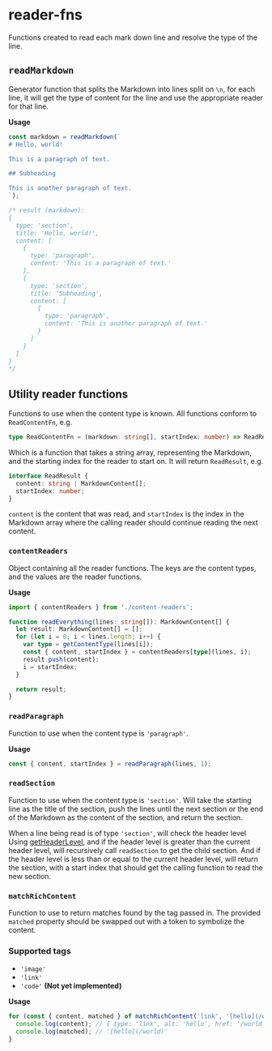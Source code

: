 # reader-fns

Functions created to read each mark down line and resolve the type of the line.

## `readMarkdown`

Generator function that splits the Markdown into lines split on `\n`, for each line, it will get the type of content for the line and use the appropriate reader for that line.

**Usage**

```typescript
const markdown = readMarkdown(`
# Hello, world!

This is a paragraph of text.

## Subheading

This is another paragraph of text.
`);

/* result (markdown):
{
  type: 'section',
  title: 'Hello, world!',
  content: [
    {
      type: 'paragraph',
      content: 'This is a paragraph of text.'
    },
    {
      type: 'section',
      title: 'Subheading',
      content: [
        {
          type: 'paragraph',
          content: 'This is another paragraph of text.'
        }
      ]
    }
  ]
}
*/
```

## Utility reader functions

Functions to use when the content type is known. All functions conform to `ReadContentFn`, e.g.

```typescript
type ReadContentFn = (markdown: string[], startIndex: number) => ReadResult;
```

Which is a function that takes a string array, representing the Markdown, and the starting index for the reader to start on. It will return `ReadResult`, e.g.

```typescript
interface ReadResult {
  content: string | MarkdownContent[];
  startIndex: number;
}
```

`content` is the content that was read, and `startIndex` is the index in the Markdown array where the calling reader should continue reading the next content.

### `contentReaders`

Object containing all the reader functions. The keys are the content types, and the values are the reader functions.

**Usage**

```typescript
import { contentReaders } from './content-readers';

function readEverything(lines: string[]): MarkdownContent[] {
  let result: MarkdownContent[] = [];
  for (let i = 0; i < lines.length; i++) {
    var type = getContentType(lines[i]);
    const { content, startIndex } = contentReaders[type](lines, i);
    result.push(content);
    i = startIndex;
  }

  return result;
}
```

### `readParagraph`

Function to use when the content type is `'paragraph'`.

**Usage**

```typescript
const { content, startIndex } = readParagraph(lines, 1);
```

### `readSection`

Function to use when the content type is `'section'`.
Will take the starting line as the title of the section, push the lines until the next section or the end of the Markdown as the content of the section, and return the section.

When a line being read is of type `'section'`, will check the header level Using [getHeaderLevel](../helper-fns/README.md#getheaderlevel), and if the header level is greater than the current header level, will recursively call `readSection` to get the child section. And if the header level is less than or equal to the current header level, will return the section, with a start index that should get the calling function to read the new section.

### `matchRichContent`

Function to use to return matches found by the tag passed in. The provided `matched` property should be swapped out with a token to symbolize the content.

### Supported tags

- `'image'`
- `'link'`
- `'code'` **(Not yet implemented)**

**Usage**

```typescript
for (const { content, matched } of matchRichContent('link', '[hello](/world)')) {
  console.log(content); // { type: 'link', alt: 'hello', href: '/world' }
  console.log(matched); // '[hello](/world)'
}
```
